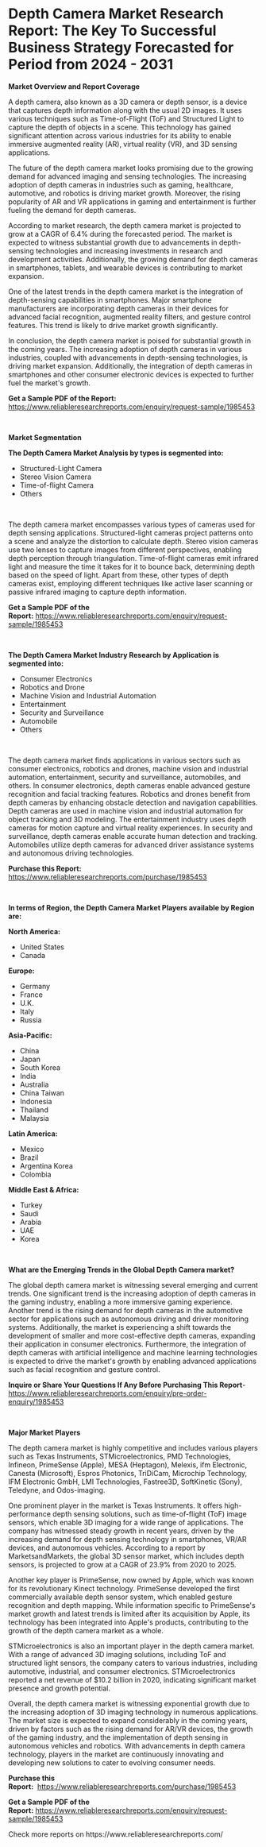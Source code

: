 <p><h1>Depth Camera Market Research Report: The Key To Successful Business Strategy Forecasted for Period from 2024 - 2031</h1></p><p><strong>Market Overview and Report Coverage</strong></p>
<p><p>A depth camera, also known as a 3D camera or depth sensor, is a device that captures depth information along with the usual 2D images. It uses various techniques such as Time-of-Flight (ToF) and Structured Light to capture the depth of objects in a scene. This technology has gained significant attention across various industries for its ability to enable immersive augmented reality (AR), virtual reality (VR), and 3D sensing applications.</p><p>The future of the depth camera market looks promising due to the growing demand for advanced imaging and sensing technologies. The increasing adoption of depth cameras in industries such as gaming, healthcare, automotive, and robotics is driving market growth. Moreover, the rising popularity of AR and VR applications in gaming and entertainment is further fueling the demand for depth cameras.</p><p>According to market research, the depth camera market is projected to grow at a CAGR of 6.4% during the forecasted period. The market is expected to witness substantial growth due to advancements in depth-sensing technologies and increasing investments in research and development activities. Additionally, the growing demand for depth cameras in smartphones, tablets, and wearable devices is contributing to market expansion.</p><p>One of the latest trends in the depth camera market is the integration of depth-sensing capabilities in smartphones. Major smartphone manufacturers are incorporating depth cameras in their devices for advanced facial recognition, augmented reality filters, and gesture control features. This trend is likely to drive market growth significantly.</p><p>In conclusion, the depth camera market is poised for substantial growth in the coming years. The increasing adoption of depth cameras in various industries, coupled with advancements in depth-sensing technologies, is driving market expansion. Additionally, the integration of depth cameras in smartphones and other consumer electronic devices is expected to further fuel the market's growth.</p></p>
<p><strong>Get a Sample PDF of the Report:</strong> <a href="https://www.reliableresearchreports.com/enquiry/request-sample/1985453">https://www.reliableresearchreports.com/enquiry/request-sample/1985453</a></p>
<p>&nbsp;</p>
<p><strong>Market Segmentation</strong></p>
<p><strong>The Depth Camera Market Analysis by types is segmented into:</strong></p>
<p><ul><li>Structured-Light Camera</li><li>Stereo Vision Camera</li><li>Time-of-flight Camera</li><li>Others</li></ul></p>
<p>&nbsp;</p>
<p><p>The depth camera market encompasses various types of cameras used for depth sensing applications. Structured-light cameras project patterns onto a scene and analyze the distortion to calculate depth. Stereo vision cameras use two lenses to capture images from different perspectives, enabling depth perception through triangulation. Time-of-flight cameras emit infrared light and measure the time it takes for it to bounce back, determining depth based on the speed of light. Apart from these, other types of depth cameras exist, employing different techniques like active laser scanning or passive infrared imaging to capture depth information.</p></p>
<p><strong>Get a Sample PDF of the Report:</strong>&nbsp;<a href="https://www.reliableresearchreports.com/enquiry/request-sample/1985453">https://www.reliableresearchreports.com/enquiry/request-sample/1985453</a></p>
<p>&nbsp;</p>
<p><strong>The Depth Camera Market Industry Research by Application is segmented into:</strong></p>
<p><ul><li>Consumer Electronics</li><li>Robotics and Drone</li><li>Machine Vision and Industrial Automation</li><li>Entertainment</li><li>Security and Surveillance</li><li>Automobile</li><li>Others</li></ul></p>
<p>&nbsp;</p>
<p><p>The depth camera market finds applications in various sectors such as consumer electronics, robotics and drones, machine vision and industrial automation, entertainment, security and surveillance, automobiles, and others. In consumer electronics, depth cameras enable advanced gesture recognition and facial tracking features. Robotics and drones benefit from depth cameras by enhancing obstacle detection and navigation capabilities. Depth cameras are used in machine vision and industrial automation for object tracking and 3D modeling. The entertainment industry uses depth cameras for motion capture and virtual reality experiences. In security and surveillance, depth cameras enable accurate human detection and tracking. Automobiles utilize depth cameras for advanced driver assistance systems and autonomous driving technologies.</p></p>
<p><strong>Purchase this Report:</strong>&nbsp; <a href="https://www.reliableresearchreports.com/purchase/1985453">https://www.reliableresearchreports.com/purchase/1985453</a></p>
<p>&nbsp;</p>
<p><strong>In terms of Region, the Depth Camera Market Players available by Region are:</strong></p>
<p>
    <p> <strong> North America: </strong>
        <ul>
            <li>United States</li>
            <li>Canada</li>
        </ul>
        </p> 
    <p> <strong> Europe: </strong>
        <ul>
            <li>Germany</li>
            <li>France</li>
            <li>U.K.</li>
            <li>Italy</li>
            <li>Russia</li>
        </ul>
        </p> 
    <p> <strong> Asia-Pacific: </strong>
        <ul>
            <li>China</li>
            <li>Japan</li>
            <li>South Korea</li>
            <li>India</li>
            <li>Australia</li>
            <li>China Taiwan</li>
            <li>Indonesia</li>
            <li>Thailand</li>
            <li>Malaysia</li>
        </ul>
        </p> 
    <p> <strong> Latin America: </strong>
        <ul>
            <li>Mexico</li>
            <li>Brazil</li>
            <li>Argentina Korea</li>
            <li>Colombia</li>
        </ul>
        </p> 
    <p> <strong> Middle East & Africa: </strong>
        <ul>
            <li>Turkey</li>
            <li>Saudi</li>
            <li>Arabia</li>
            <li>UAE</li>
            <li>Korea</li>
        </ul>
    </p>
    </p>
<p>&nbsp;</p>
<p><strong>What are the Emerging Trends in the Global Depth Camera market?</strong></p>
<p><p>The global depth camera market is witnessing several emerging and current trends. One significant trend is the increasing adoption of depth cameras in the gaming industry, enabling a more immersive gaming experience. Another trend is the rising demand for depth cameras in the automotive sector for applications such as autonomous driving and driver monitoring systems. Additionally, the market is experiencing a shift towards the development of smaller and more cost-effective depth cameras, expanding their application in consumer electronics. Furthermore, the integration of depth cameras with artificial intelligence and machine learning technologies is expected to drive the market's growth by enabling advanced applications such as facial recognition and gesture control.</p></p>
<p><strong>Inquire or Share Your Questions If Any Before Purchasing This Report</strong>- <a href="https://www.reliableresearchreports.com/enquiry/pre-order-enquiry/1985453">https://www.reliableresearchreports.com/enquiry/pre-order-enquiry/1985453</a></p>
<p>&nbsp;</p>
<p><strong>Major Market Players</strong></p>
<p><p>The depth camera market is highly competitive and includes various players such as Texas Instruments, STMicroelectronics, PMD Technologies, Infineon, PrimeSense (Apple), MESA (Heptagon), Melexis, ifm Electronic, Canesta (Microsoft), Espros Photonics, TriDiCam, Microchip Technology, IFM Electronic GmbH, LMI Technologies, Fastree3D, SoftKinetic (Sony), Teledyne, and Odos-imaging. </p><p>One prominent player in the market is Texas Instruments. It offers high-performance depth sensing solutions, such as time-of-flight (ToF) image sensors, which enable 3D imaging for a wide range of applications. The company has witnessed steady growth in recent years, driven by the increasing demand for depth sensing technology in smartphones, VR/AR devices, and autonomous vehicles. According to a report by MarketsandMarkets, the global 3D sensor market, which includes depth sensors, is projected to grow at a CAGR of 23.9% from 2020 to 2025.</p><p>Another key player is PrimeSense, now owned by Apple, which was known for its revolutionary Kinect technology. PrimeSense developed the first commercially available depth sensor system, which enabled gesture recognition and depth mapping. While information specific to PrimeSense's market growth and latest trends is limited after its acquisition by Apple, its technology has been integrated into Apple's products, contributing to the growth of the depth camera market as a whole.</p><p>STMicroelectronics is also an important player in the depth camera market. With a range of advanced 3D imaging solutions, including ToF and structured light sensors, the company caters to various industries, including automotive, industrial, and consumer electronics. STMicroelectronics reported a net revenue of $10.2 billion in 2020, indicating significant market presence and growth potential.</p><p>Overall, the depth camera market is witnessing exponential growth due to the increasing adoption of 3D imaging technology in numerous applications. The market size is expected to expand considerably in the coming years, driven by factors such as the rising demand for AR/VR devices, the growth of the gaming industry, and the implementation of depth sensing in autonomous vehicles and robotics. With advancements in depth camera technology, players in the market are continuously innovating and developing new solutions to cater to evolving consumer needs.</p></p>
<p><strong>Purchase this Report:</strong>&nbsp;&nbsp;<a href="https://www.reliableresearchreports.com/purchase/1985453">https://www.reliableresearchreports.com/purchase/1985453</a></p>
<p></p>
<p><strong>Get a Sample PDF of the Report:</strong>&nbsp;<a href="https://www.reliableresearchreports.com/enquiry/request-sample/1985453">https://www.reliableresearchreports.com/enquiry/request-sample/1985453</a></p>
<p>Check more reports on https://www.reliableresearchreports.com/</p>